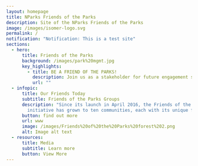 ```yaml
---
layout: homepage
title: NParks Friends of the Parks
description: Site of the NParks Friends of the Parks
image: /images/isomer-logo.svg
permalink: /
notification: "Notification: This is a test site"
sections:
  - hero:
      title: Friends of the Parks
      background: /images/park%20mgmt.jpg
      key_highlights:
        - title: BE A FRIEND OF THE PARKS!
          description: Join us as a stakeholder for future engagement sessions
          url: ""
  - infopic:
      title: Our Friends Today
      subtitle: Friends of the Parks Groups
      description: "Since its launch in April 2016, the Friends of the Parks
        initiative has grown to ten communities, each with its unique focus:"
      button: find out more
      url: www
      image: /images/Friends%20of%20the%20Parks%20forest%202.png
      alt: Image alt text
  - resources:
      title: Media
      subtitle: Learn more
      button: View More
---
```

